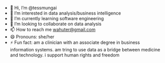 - 👋 Hi, I’m @tessmungai
- 👀 I’m interested in data analysis/business intelligence
- 🌱 I’m currently learning software engineering
- 💞️ I’m looking to collaborate on data analysis
- 📫 How to reach me wahuter@gmail.com
- 😄 Pronouns: she/her
- ⚡ Fun fact: am a clinician with an associate degree in business information systems. am tring to use data as a bridge between medicine and technology. i support human rights and freedom

<!---
tessmungai/tessmungai is a ✨ special ✨ repository because its `README.md` (this file) appears on your GitHub profile.
You can click the Preview link to take a look at your changes.
--->
